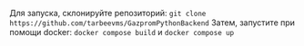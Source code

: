 Для запуска, склонируйте репозиторий: 
```git clone https://github.com/tarbeevms/GazpromPythonBackend``` 
Затем, запустите при помощи docker:
```docker compose build``` и 
```docker compose up```
